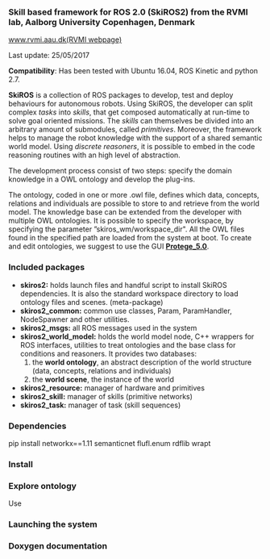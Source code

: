 ###  Skill based framework for ROS 2.0 (SkiROS2) from the RVMI lab, Aalborg University Copenhagen, Denmark

[www.rvmi.aau.dk(RVMI webpage)](http://homes.m-tech.aau.dk/francesco/skiros2_doc/)

Last update: 25/05/2017  

**Compatibility**: Has been tested with Ubuntu 16.04, ROS Kinetic and python 2.7.

**SkiROS** is a collection of ROS packages to develop, test and deploy behaviours for autonomous robots. Using SkiROS, the developer can split complex *tasks* into *skills*, that get composed automatically at run-time to solve goal oriented missions. The *skills* can themselves be divided into an arbitrary amount of submodules, called *primitives*. Moreover, the framework helps to manage the robot knowledge with the support of a shared semantic world model. 
Using *discrete reasoners*, it is possible to embed in the code reasoning routines with an high level of abstraction. 

The development process consist of two steps: specify the domain knowledge in a OWL ontology and develop the plug-ins. 

The ontology, coded in one or more .owl file, defines which data, concepts, relations and individuals are possible to store to and retrieve from the world model. 
The knowledge base can be extended from the developer with multiple OWL ontologies. 
It is possible to specify the workspace, by specifying the parameter ”skiros_wm/workspace_dir". 
All the OWL files found in the specified path are loaded from the system at boot. 
To create and edit ontologies, we suggest to use the GUI [**Protege_5.0**](http://protege.stanford.edu/download/protege/5.0/snapshots/). 


### Included packages 

* **skiros2:** holds launch files and handful script to install SkiROS dependencies. It is also the standard workspace directory to load ontology files and scenes. (meta-package)  
* **skiros2_common:** common use classes, Param, ParamHandler, NodeSpawner and other utilities.  
* **skiros2_msgs:** all ROS messages used in the system  
* **skiros2_world_model:** holds the world model node, C++ wrappers for ROS interfaces, utilities to treat ontologies and the base class for conditions and reasoners. It provides two databases:  
   1. the **world ontology**, an abstract description of the world structure (data, concepts, relations and individuals)  
   2. the **world scene**, the instance of the world  
* **skiros2_resource:** manager of hardware and primitives  
* **skiros2_skill:** manager of skills (primitive networks)
* **skiros2_task:** manager of task (skill sequences)

### Dependencies

pip install networkx==1.11 semanticnet flufl.enum rdflib wrapt

### Install

### Explore ontology

Use 

### Launching the system

### Doxygen documentation



